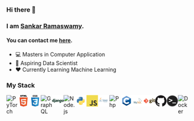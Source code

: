### Hi there 👋
### I am [Sankar Ramaswamy](https://rocket19.github.io/DA_Portfolio/).

#### You can contact me [here](https://www.linkedin.com/in/sankar-ramaswamy-499a67195/).

<!-- [![Header](https://raw.githubusercontent.com/MartinHeinz/<OWNER>/<OWNER>/readme_header.png "Header")](https://some-url.dev/) -->


<!-- **ROCKET19/ROCKET19** is a ✨ _special_ ✨ repository because its `README.md` (this file) appears on your GitHub profile.

Here are some ideas to get you started: -->

- 💻 Masters in Computer Application
- 🔭 Aspiring Data Scientist 
- ❤ Currently Learning Machine Learning

### My Stack

<img align="left" alt="PyTorch" width="30px" src="https://pytorch.org/assets/images/pytorch-logo.png" />
<img align="left" alt="HTML5" width="30px" src="https://raw.githubusercontent.com/github/explore/80688e429a7d4ef2fca1e82350fe8e3517d3494d/topics/html/html.png" />
<img align="left" alt="CSS3" width="30px" src="https://raw.githubusercontent.com/github/explore/80688e429a7d4ef2fca1e82350fe8e3517d3494d/topics/css/css.png" />
<img align="left" alt="GraphQL" width="30px" src="https://miro.medium.com/max/1200/1*6Dhu1H4t028lOGbaZuyRCw.png"/>
<img align="left" alt="Django" width="30px" src="https://raw.githubusercontent.com/github/explore/80688e429a7d4ef2fca1e82350fe8e3517d3494d/topics/django/django.png"/>
<img align="left" alt="Node.js" width="30px" src="https://upload.wikimedia.org/wikipedia/en/c/cd/Anaconda_Logo.png" />
<img align="left" alt="Python" width="30px" src="https://raw.githubusercontent.com/github/explore/80688e429a7d4ef2fca1e82350fe8e3517d3494d/topics/python/python.png" />
<img align="left" alt="JavaScript" width="30px" src="https://raw.githubusercontent.com/github/explore/80688e429a7d4ef2fca1e82350fe8e3517d3494d/topics/javascript/javascript.png" />
<img align="left" alt="Java" width="30px" src="https://raw.githubusercontent.com/github/explore/80688e429a7d4ef2fca1e82350fe8e3517d3494d/topics/java/java.png"/>
<img align="left" alt="Php" width="30px" src="https://upload.wikimedia.org/wikipedia/commons/thumb/7/7e/Spyder_logo.svg/1200px-Spyder_logo.svg.png" />
<img align="left" alt="c" width="30px" src="https://raw.githubusercontent.com/github/explore/80688e429a7d4ef2fca1e82350fe8e3517d3494d/topics/c/c.png" />

<img align="left" alt="MySQL" width="30px" src="https://raw.githubusercontent.com/github/explore/80688e429a7d4ef2fca1e82350fe8e3517d3494d/topics/mysql/mysql.png" />
<img align="left" alt="Git" width="30px" src="https://raw.githubusercontent.com/github/explore/80688e429a7d4ef2fca1e82350fe8e3517d3494d/topics/git/git.png" />
<img align="left" alt="GitHub" width="30px" src="https://raw.githubusercontent.com/github/explore/78df643247d429f6cc873026c0622819ad797942/topics/github/github.png" />
<img align="left" alt="Terminal" width="30px" src="https://raw.githubusercontent.com/github/explore/80688e429a7d4ef2fca1e82350fe8e3517d3494d/topics/terminal/terminal.png" />
<img align="left" alt="Docker" width="30px" src="https://sybyl.com/wp-content/uploads/2019/11/Tableau-Logo-for-website.jpg" />

<br />
<br />
